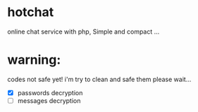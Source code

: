 # hotchat
online chat service with php, Simple and compact ...

# warning:

codes not safe yet!
i'm try to clean and safe them please wait... 


- [x] passwords decryption
- [ ] messages decryption
